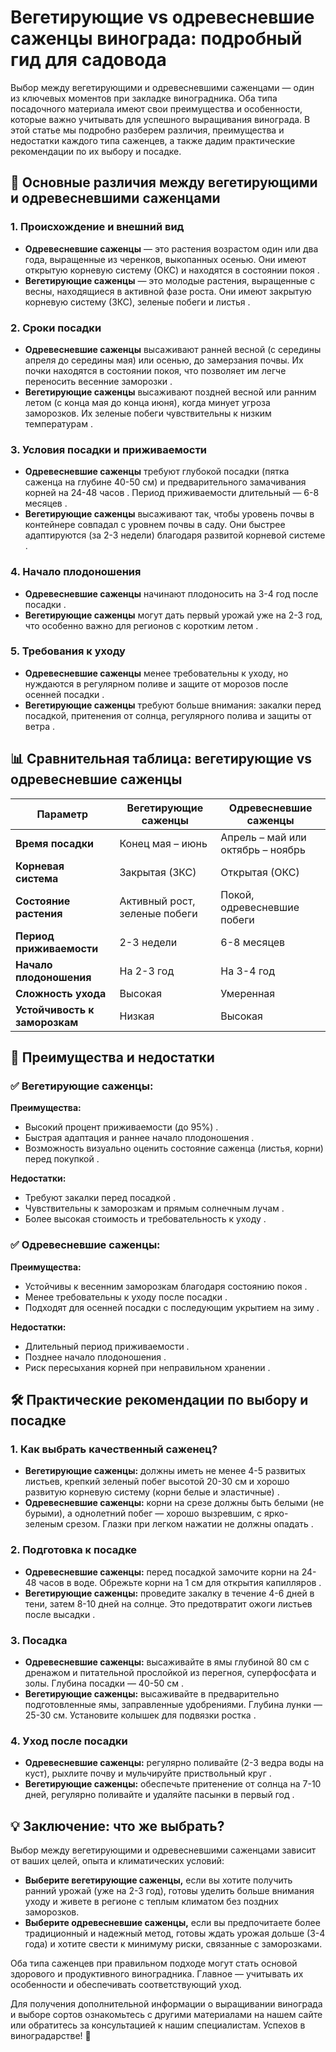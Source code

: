 # Вегетирующие vs одревесневшие саженцы винограда: подробный гид для садовода

Выбор между вегетирующими и одревесневшими саженцами — один из ключевых моментов при закладке виноградника. Оба типа посадочного материала имеют свои преимущества и особенности, которые важно учитывать для успешного выращивания винограда. В этой статье мы подробно разберем различия, преимущества и недостатки каждого типа саженцев, а также дадим практические рекомендации по их выбору и посадке.

## 📌 Основные различия между вегетирующими и одревесневшими саженцами

### 1. **Происхождение и внешний вид**
- **Одревесневшие саженцы** — это растения возрастом один или два года, выращенные из черенков, выкопанных осенью. Они имеют открытую корневую систему (ОКС) и находятся в состоянии покоя .
- **Вегетирующие саженцы** — это молодые растения, выращенные с весны, находящиеся в активной фазе роста. Они имеют закрытую корневую систему (ЗКС), зеленые побеги и листья .

### 2. **Сроки посадки**
- **Одревесневшие саженцы** высаживают ранней весной (с середины апреля до середины мая) или осенью, до замерзания почвы. Их почки находятся в состоянии покоя, что позволяет им легче переносить весенние заморозки .
- **Вегетирующие саженцы** высаживают поздней весной или ранним летом (с конца мая до конца июня), когда минует угроза заморозков. Их зеленые побеги чувствительны к низким температурам .

### 3. **Условия посадки и приживаемости**
- **Одревесневшие саженцы** требуют глубокой посадки (пятка саженца на глубине 40-50 см) и предварительного замачивания корней на 24-48 часов . Период приживаемости длительный — 6-8 месяцев .
- **Вегетирующие саженцы** высаживают так, чтобы уровень почвы в контейнере совпадал с уровнем почвы в саду. Они быстрее адаптируются (за 2-3 недели) благодаря развитой корневой системе .

### 4. **Начало плодоношения**
- **Одревесневшие саженцы** начинают плодоносить на 3-4 год после посадки .
- **Вегетирующие саженцы** могут дать первый урожай уже на 2-3 год, что особенно важно для регионов с коротким летом .

### 5. **Требования к уходу**
- **Одревесневшие саженцы** менее требовательны к уходу, но нуждаются в регулярном поливе и защите от морозов после осенней посадки .
- **Вегетирующие саженцы** требуют больше внимания: закалки перед посадкой, притенения от солнца, регулярного полива и защиты от ветра .

## 📊 Сравнительная таблица: вегетирующие vs одревесневшие саженцы

| Параметр                | Вегетирующие саженцы                  | Одревесневшие саженцы               |
|-------------------------|---------------------------------------|-------------------------------------|
| **Время посадки**       | Конец мая – июнь                     | Апрель – май или октябрь – ноябрь  |
| **Корневая система**    | Закрытая (ЗКС)                       | Открытая (ОКС)                     |
| **Состояние растения**  | Активный рост, зеленые побеги        | Покой, одревесневшие побеги        |
| **Период приживаемости**| 2-3 недели                           | 6-8 месяцев                        |
| **Начало плодоношения** | На 2-3 год                           | На 3-4 год                         |
| **Сложность ухода**     | Высокая                              | Умеренная                          |
| **Устойчивость к заморозкам** | Низкая                          | Высокая                            |

## 🌱 Преимущества и недостатки

### ✅ Вегетирующие саженцы:
**Преимущества:**
- Высокий процент приживаемости (до 95%) .
- Быстрая адаптация и раннее начало плодоношения .
- Возможность визуально оценить состояние саженца (листья, корни) перед покупкой .

**Недостатки:**
- Требуют закалки перед посадкой .
- Чувствительны к заморозкам и прямым солнечным лучам .
- Более высокая стоимость и требовательность к уходу .

### ✅ Одревесневшие саженцы:
**Преимущества:**
- Устойчивы к весенним заморозкам благодаря состоянию покоя .
- Менее требовательны к уходу после посадки .
- Подходят для осенней посадки с последующим укрытием на зиму .

**Недостатки:**
- Длительный период приживаемости .
- Позднее начало плодоношения .
- Риск пересыхания корней при неправильном хранении .

## 🛠️ Практические рекомендации по выбору и посадке

### 1. **Как выбрать качественный саженец?**
- **Вегетирующие саженцы:** должны иметь не менее 4-5 развитых листьев, крепкий зеленый побег высотой 20-30 см и хорошо развитую корневую систему (корни белые и эластичные) .
- **Одревесневшие саженцы:** корни на срезе должны быть белыми (не бурыми), а однолетний побег — хорошо вызревшим, с ярко-зеленым срезом. Глазки при легком нажатии не должны опадать .

### 2. **Подготовка к посадке**
- **Одревесневшие саженцы:** перед посадкой замочите корни на 24-48 часов в воде. Обрежьте корни на 1 см для открытия капилляров .
- **Вегетирующие саженцы:** проведите закалку в течение 4-6 дней в тени, затем 8-10 дней на солнце. Это предотвратит ожоги листьев после высадки .

### 3. **Посадка**
- **Одревесневшие саженцы:** высаживайте в ямы глубиной 80 см с дренажом и питательной прослойкой из перегноя, суперфосфата и золы. Глубина посадки — 40-50 см .
- **Вегетирующие саженцы:** высаживайте в предварительно подготовленные ямы, заправленные удобрениями. Глубина лунки — 25-30 см. Установите колышек для подвязки ростка .

### 4. **Уход после посадки**
- **Одревесневшие саженцы:** регулярно поливайте (2-3 ведра воды на куст), рыхлите почву и мульчируйте приствольный круг .
- **Вегетирующие саженцы:** обеспечьте притенение от солнца на 7-10 дней, регулярно поливайте и удаляйте пасынки в первый год .

## 💡 Заключение: что же выбрать?

Выбор между вегетирующими и одревесневшими саженцами зависит от ваших целей, опыта и климатических условий:

- **Выберите вегетирующие саженцы,** если вы хотите получить ранний урожай (уже на 2-3 год), готовы уделить больше внимания уходу и живете в регионе с теплым климатом без поздних заморозков.
- **Выберите одревесневшие саженцы,** если вы предпочитаете более традиционный и надежный метод, готовы ждать урожая дольше (3-4 года) и хотите свести к минимуму риски, связанные с заморозками.

Оба типа саженцев при правильном подходе могут стать основой здорового и продуктивного виноградника. Главное — учитывать их особенности и обеспечивать соответствующий уход.

Для получения дополнительной информации о выращивании винограда и выборе сортов ознакомьтесь с другими материалами на нашем сайте или обратитесь за консультацией к нашим специалистам. Успехов в виноградарстве! 🍇
